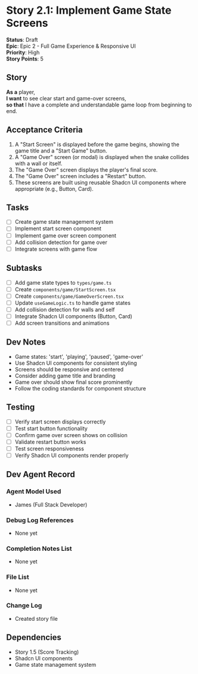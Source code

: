 # Story 2.1: Implement Game State Screens

**Status**: Draft  
**Epic**: Epic 2 - Full Game Experience & Responsive UI  
**Priority**: High  
**Story Points**: 5

## Story

**As a** player,  
**I want** to see clear start and game-over screens,  
**so that** I have a complete and understandable game loop from beginning to end.

## Acceptance Criteria

1. A "Start Screen" is displayed before the game begins, showing the game title and a "Start Game" button.
2. A "Game Over" screen (or modal) is displayed when the snake collides with a wall or itself.
3. The "Game Over" screen displays the player's final score.
4. The "Game Over" screen includes a "Restart" button.
5. These screens are built using reusable Shadcn UI components where appropriate (e.g., Button, Card).

## Tasks

- [ ] Create game state management system
- [ ] Implement start screen component
- [ ] Implement game over screen component
- [ ] Add collision detection for game over
- [ ] Integrate screens with game flow

## Subtasks

- [ ] Add game state types to `types/game.ts`
- [ ] Create `components/game/StartScreen.tsx`
- [ ] Create `components/game/GameOverScreen.tsx`
- [ ] Update `useGameLogic.ts` to handle game states
- [ ] Add collision detection for walls and self
- [ ] Integrate Shadcn UI components (Button, Card)
- [ ] Add screen transitions and animations

## Dev Notes

- Game states: 'start', 'playing', 'paused', 'game-over'
- Use Shadcn UI components for consistent styling
- Screens should be responsive and centered
- Consider adding game title and branding
- Game over should show final score prominently
- Follow the coding standards for component structure

## Testing

- [ ] Verify start screen displays correctly
- [ ] Test start button functionality
- [ ] Confirm game over screen shows on collision
- [ ] Validate restart button works
- [ ] Test screen responsiveness
- [ ] Verify Shadcn UI components render properly

## Dev Agent Record

### Agent Model Used

- James (Full Stack Developer)

### Debug Log References

- None yet

### Completion Notes List

- None yet

### File List

- None yet

### Change Log

- Created story file

## Dependencies

- Story 1.5 (Score Tracking)
- Shadcn UI components
- Game state management system
